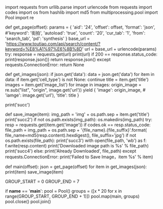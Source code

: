 import requests
from urllib.parse import urlencode
from requests import codes
import os
from hashlib import md5
from multiprocessing.pool import Pool
import re


def get_page(offset):
    params = {
        'aid': '24',
        'offset': offset,
        'format': 'json',
        #'keyword': '街拍',
        'autoload': 'true',
        'count': '20',
        'cur_tab': '1',
        'from': 'search_tab',
        'pd': 'synthesis'
    }
    base_url = 'https://www.toutiao.com/api/search/content/?keyword=%E8%A1%97%E6%8B%8D'
    url = base_url + urlencode(params)
    try:
        response = requests.get(url)
        print(url)
        if 200  == response.status_code:
            print(response.json())
            return response.json()
    except requests.ConnectionError:
        return None


def get_images(json):
    if json.get('data'):
        data = json.get('data')
        for item in data:
            if item.get('cell_type') is not None:
                continue
            title = item.get('title')
            images = item.get('image_list')
            for image in images:
                origin_image = re.sub("list", "origin", image.get('url'))
                yield {
                    'image':  origin_image,
                    # 'iamge': image.get('url'),
                    'title': title
                }

print('succ')

def save_image(item):
    img_path = 'img' + os.path.sep + item.get('title')
    print('succ2')
    if not os.path.exists(img_path):
        os.makedirs(img_path)
    try:
        resp = requests.get(item.get('image'))
        if codes.ok == resp.status_code:
            file_path = img_path + os.path.sep + '{file_name}.{file_suffix}'.format(
                file_name=md5(resp.content).hexdigest(),
                file_suffix='jpg')
            if not os.path.exists(file_path):
                print('succ3')
                with open(file_path, 'wb') as f:
                    f.write(resp.content)
                print('Downloaded image path is %s' % file_path)
                print('succ4')
            else:
                print('Already Downloaded', file_path)
    except requests.ConnectionError:
        print('Failed to Save Image，item %s' % item)


def main(offset):
    json = get_page(offset)
    for item in get_images(json):
        print(item)
        save_image(item)


GROUP_START = 0
GROUP_END = 7

if __name__ == '__main__':
    pool = Pool()
    groups = ([x * 20 for x in range(GROUP_START, GROUP_END + 1)])
    pool.map(main, groups)
    pool.close()
    pool.join()
